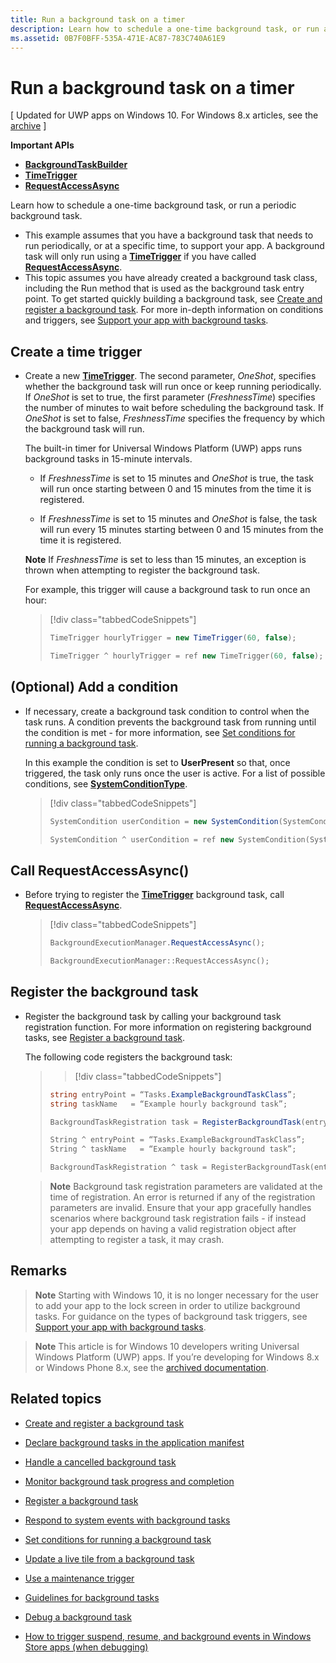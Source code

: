 ```yaml
---
title: Run a background task on a timer
description: Learn how to schedule a one-time background task, or run a periodic background task.
ms.assetid: 0B7F0BFF-535A-471E-AC87-783C740A61E9
---
```


# Run a background task on a timer


\[ Updated for UWP apps on Windows 10. For Windows 8.x articles, see the [archive](http://go.microsoft.com/fwlink/p/?linkid=619132) \]


**Important APIs**

-   [**BackgroundTaskBuilder**](https://msdn.microsoft.com/library/windows/apps/br224768)
-   [**TimeTrigger**](https://msdn.microsoft.com/library/windows/apps/br224843)
-   [**RequestAccessAsync**](https://msdn.microsoft.com/library/windows/apps/hh700494)

Learn how to schedule a one-time background task, or run a periodic background task.

-   This example assumes that you have a background task that needs to run periodically, or at a specific time, to support your app. A background task will only run using a [**TimeTrigger**](https://msdn.microsoft.com/library/windows/apps/br224843) if you have called [**RequestAccessAsync**](https://msdn.microsoft.com/library/windows/apps/hh700485).
-   This topic assumes you have already created a background task class, including the Run method that is used as the background task entry point. To get started quickly building a background task, see [Create and register a background task](create-and-register-a-background-task.md). For more in-depth information on conditions and triggers, see [Support your app with background tasks](support-your-app-with-background-tasks.md).

## Create a time trigger


-   Create a new [**TimeTrigger**](https://msdn.microsoft.com/library/windows/apps/br224843). The second parameter, *OneShot*, specifies whether the background task will run once or keep running periodically. If *OneShot* is set to true, the first parameter (*FreshnessTime*) specifies the number of minutes to wait before scheduling the background task. If *OneShot* is set to false, *FreshnessTime* specifies the frequency by which the background task will run.

    The built-in timer for Universal Windows Platform (UWP) apps runs background tasks in 15-minute intervals.

    -   If *FreshnessTime* is set to 15 minutes and *OneShot* is true, the task will run once starting between 0 and 15 minutes from the time it is registered.

    -   If *FreshnessTime* is set to 15 minutes and *OneShot* is false, the task will run every 15 minutes starting between 0 and 15 minutes from the time it is registered.

    **Note**  If *FreshnessTime* is set to less than 15 minutes, an exception is thrown when attempting to register the background task.

     

    For example, this trigger will cause a background task to run once an hour:

    > [!div class="tabbedCodeSnippets"]
    > ```cs
    > TimeTrigger hourlyTrigger = new TimeTrigger(60, false);
    > ```
    > ```cpp
    > TimeTrigger ^ hourlyTrigger = ref new TimeTrigger(60, false);
    > ```

## (Optional) Add a condition


-   If necessary, create a background task condition to control when the task runs. A condition prevents the background task from running until the condition is met - for more information, see [Set conditions for running a background task](set-conditions-for-running-a-background-task.md).

    In this example the condition is set to **UserPresent** so that, once triggered, the task only runs once the user is active. For a list of possible conditions, see [**SystemConditionType**](https://msdn.microsoft.com/library/windows/apps/br224835).

    > [!div class="tabbedCodeSnippets"]
    > ```cs
    > SystemCondition userCondition = new SystemCondition(SystemConditionType.UserPresent);
    > ```
    > ```cpp
    > SystemCondition ^ userCondition = ref new SystemCondition(SystemConditionType::UserPresent)
    > ```

##  Call RequestAccessAsync()


-   Before trying to register the [**TimeTrigger**](https://msdn.microsoft.com/library/windows/apps/br224843) background task, call [**RequestAccessAsync**](https://msdn.microsoft.com/library/windows/apps/hh700494).

    > [!div class="tabbedCodeSnippets"]
    > ```cs
    > BackgroundExecutionManager.RequestAccessAsync();
    > ```
    > ```cpp
    > BackgroundExecutionManager::RequestAccessAsync();
    > ```

## Register the background task


-   Register the background task by calling your background task registration function. For more information on registering background tasks, see [Register a background task](register-a-background-task.md).

    The following code registers the background task:

    > > [!div class="tabbedCodeSnippets"]
    > ```cs
    > string entryPoint = “Tasks.ExampleBackgroundTaskClass”;
    > string taskName   = “Example hourly background task”;
    > 
    > BackgroundTaskRegistration task = RegisterBackgroundTask(entryPoint, taskName, hourlyTrigger, userCondition);
    > ```
    > ```cpp
    > String ^ entryPoint = “Tasks.ExampleBackgroundTaskClass”;
    > String ^ taskName   = “Example hourly background task”;
    > 
    > BackgroundTaskRegistration ^ task = RegisterBackgroundTask(entryPoint, taskName, hourlyTrigger, userCondition);
    > ```
    
    > **Note**  Background task registration parameters are validated at the time of registration. An error is returned if any of the registration parameters are invalid. Ensure that your app gracefully handles scenarios where background task registration fails - if instead your app depends on having a valid registration object after attempting to register a task, it may crash.

   
## Remarks

> **Note**  Starting with Windows 10, it is no longer necessary for the user to add your app to the lock screen in order to utilize background tasks. For guidance on the types of background task triggers, see [Support your app with background tasks](support-your-app-with-background-tasks.md).

> **Note**  This article is for Windows 10 developers writing Universal Windows Platform (UWP) apps. If you’re developing for Windows 8.x or Windows Phone 8.x, see the [archived documentation](http://go.microsoft.com/fwlink/p/?linkid=619132).


## Related topics


* [Create and register a background task](create-and-register-a-background-task.md)
* [Declare background tasks in the application manifest](declare-background-tasks-in-the-application-manifest.md)
* [Handle a cancelled background task](handle-a-cancelled-background-task.md)
* [Monitor background task progress and completion](monitor-background-task-progress-and-completion.md)
* [Register a background task](register-a-background-task.md)
* [Respond to system events with background tasks](respond-to-system-events-with-background-tasks.md)
* [Set conditions for running a background task](set-conditions-for-running-a-background-task.md)
* [Update a live tile from a background task](update-a-live-tile-from-a-background-task.md)
* [Use a maintenance trigger](use-a-maintenance-trigger.md)
* [Guidelines for background tasks](guidelines-for-background-tasks.md)

* [Debug a background task](debug-a-background-task.md)
* [How to trigger suspend, resume, and background events in Windows Store apps (when debugging)](http://go.microsoft.com/fwlink/p/?linkid=254345)

 

 





<!--HONumber=Mar16_HO2-->


